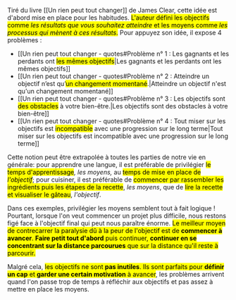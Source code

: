 Tiré du livre [[Un rien peut tout changer]] de James Clear, cette idée est d'abord mise en place pour les habitudes. <mark class="hltr-default">L'auteur défini les objectifs comme *les résultats que vous souhaitez atteindre* et les moyens comme *les processus qui mènent à ces résultats*.</mark> Pour appuyez son idée, il expose 4 problèmes :
- [[Un rien peut tout changer - quotes#Problème n° 1 : Les gagnants et les perdants ont <mark class="hltr-red">les mêmes objectifs</mark>|Les gagnants et les perdants ont les mêmes objectifs]]
- [[Un rien peut tout changer - quotes#Problème n° 2 : Atteindre un objectif n’est qu’<mark class="hltr-red">un changement momentané</mark>.|Atteindre un objectif n'est qu'un changement momentané]]
- [[Un rien peut tout changer - quotes#Problème n° 3 : Les objectifs sont <mark class="hltr-red">des obstacles</mark> à votre bien-être.|Les objectifs sont des obstacles à votre bien-être]]
- [[Un rien peut tout changer - quotes#Problème n° 4 : Tout miser sur les objectifs est <mark class="hltr-red">incompatible</mark> avec une progression sur le long terme|Tout miser sur les objectifs est incompatible avec une progression sur le long terme]]

Cette notion peut être extrapolée à toutes les parties de notre vie en générale: pour apprendre une langue, il est préférable de privilégier <mark class="hltr-default">le temps d'apprentissage</mark>*, les moyens,* au <mark class="hltr-default">temps de mise en place de *l'objectif*</mark>; pour cuisiner, il est préférable de <mark class="hltr-default">commencer par rassembler les ingrédients puis les étapes de la recette</mark>, *les moyens*, que de <mark class="hltr-default">lire la recette et visualiser le gâteau</mark>, *l'objectif*.

Dans ces exemples, privilégier les moyens semblent tout à fait logique ! Pourtant, lorsque l'on veut commencer un projet plus difficile, nous restons figé face à l'objectif final qui peut nous paraître énorme. <mark class="hltr-default">Le meilleur moyen de contrecarrer la paralysie dû à la peur de l'objectif est de **commencer à avancer**. **Faire petit tout d'abord** puis continuer, **continuer en se concentrant sur la distance parcourues** que sur la distance qu'il reste à parcourir.</mark>

Malgré cela, <mark class="hltr-default">les objectifs ne sont **pas inutiles**. Ils sont parfaits pour **définir un cap** et **garder une certain motivation** à avancer</mark>, les problèmes arrivent quand l'on passe trop de temps à réfléchir aux objectifs et pas assez à mettre en place les moyens.